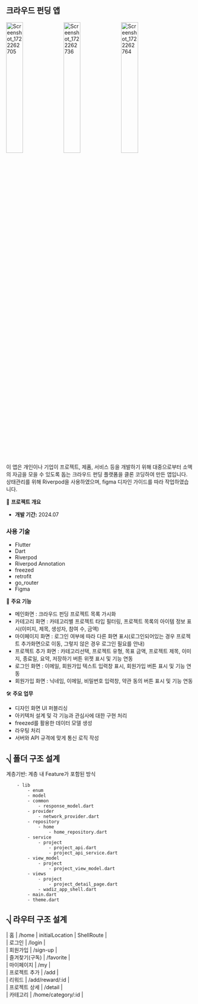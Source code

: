 ## 크라우드 펀딩 앱

<p>
    <img src="https://github.com/user-attachments/assets/02944d15-467c-4333-8108-44f97f213015" alt="Screenshot_1722262705" style="width:30%;"/>
    <img src="https://github.com/user-attachments/assets/87459c6f-8580-4fd9-9db0-f8c871f1c654" alt="Screenshot_1722262736" style="width:30%;"/>
    <img src="https://github.com/user-attachments/assets/1a81eadb-53b8-42d6-b7fe-a12aa6e187a2" alt="Screenshot_1722262764" style="width:30%;"/>
</p>

이 앱은 개인이나 기업이 프로젝트, 제품, 서비스 등을 개발하기 위해 대중으로부터 소액의 자금을 모을 수 있도록 돕는 크라우드 펀딩 플랫폼을 클론 코딩하여 만든 앱입니다. 상태관리를 위해 Riverpod을 사용하였으며, figma 디자인 가이드를 따라 작업하였습니다.
</br>


📅 **프로젝트 개요**  
- **개발 기간:** 2024.07  

### 사용 기술
- Flutter
- Dart
- Riverpod
- Riverpod Annotation
- freezed
- retrofit
- go_router
- Figma

🚀 **주요 기능**
- 메인화면 : 크라우드 펀딩 프로젝트 목록 가시화
- 카테고리 화면 : 카테고리별 프로젝트 타입 필터링, 프로젝트 목록의 아이템 정보 표시(이미지, 제목, 생성자, 참여 수, 금액)
- 마이페이지 화면 : 로그인 여부에 따라 다른 화면 표시(로그인되어있는 경우 프로젝트 추가화면으로 이동, 그렇지 않은 경우 로그인 필요를 안내)
- 프로젝트 추가 화면 : 카테고리선택, 프로젝트 유형, 목표 금액, 프로젝트 제목, 이미지, 종료일, 요약, 저장하기 버튼 위젯 표시 및 기능 연동
- 로그인 화면 : 이메일, 회원가입 텍스트 입력창 표시, 회원가입 버튼 표시 및 기능 연동
- 회원가입 화면 : 닉네임, 이메일, 비밀번호 입력창, 약관 동의 버튼 표시 및 기능 연동


🛠️ **주요 업무**
- 디자인 화면 UI 퍼블리싱
- 아키텍처 설계 및 각 기능과 관심사에 대한 구현 처리
- freezed를 활용한 데이터 모델 생성
- 라우팅 처리
- 서버와 API 규격에 맞게 통신 로직 작성


## ⎷ 폴더 구조 설계

계층기반: 계층 내 Feature가 포함된 방식

```
    - lib
        - enum
        - model
        - common
            - response_model.dart
        - provider
            - network_provider.dart
        - repository
            - home
                - home_repository.dart
        - service
            - project
                - project_api.dart
                - project_api_service.dart
        - view_model
            - project
                - project_view_model.dart
        - views
            - project
                - project_detail_page.dart
            - wadiz_app_shell.dart
        - main.dart
        - theme.dart

```


## ⎷ 라우터 구조 설계

| 홈 | /home | initialLocation | ShellRoute | </br>
| 로그인   | /login | </br>
| 회원가입  | /sign-up | </br>
| 즐겨찾기(구독)  | /favorite | </br> 
| 마이페이지  | /my |  </br>
| 프로젝트 추가  | /add | </br>
| 리워드  | /add/reward/:id | </br>
| 프로젝트 상세  | /detail |  </br>
| 카테고리  | /home/category/:id | </br>
